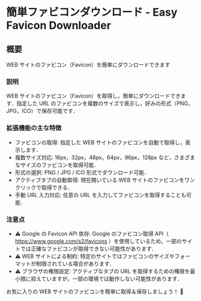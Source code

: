 # 簡単ファビコンダウンロード - Easy Favicon Downloader

## 概要

WEB サイトのファビコン（Favicon）を簡単にダウンロードできます

### 説明

WEB サイトのファビコン（Favicon）を取得し，簡単にダウンロードできます．指定した URL のファビコンを複数のサイズで表示し，好みの形式（PNG，JPG，ICO）で保存可能です．

### 拡張機能の主な特徴

- ファビコンの取得: 指定した WEB サイトのファビコンを自動で取得し，表示します．
- 複数サイズ対応: 16px，32px，48px，64px，96px，128px など，さまざまなサイズのファビコンを取得可能．
- 形式の選択: PNG / JPG / ICO 形式でダウンロード可能．
- アクティブタブの自動取得: 現在開いている WEB サイトのファビコンをワンクリックで取得できる．
- 手動 URL 入力対応: 任意の URL を入力してファビコンを取得することも可能．

### 注意点

- ⚠ Google の Favicon API 依存: Google のファビコン取得 API（ https://www.google.com/s2/favicons ）を使用しているため，一部のサイトでは正確なファビコンが取得できない可能性があります．
- ⚠ WEB サイトによる制約: 特定のサイトではファビコンのサイズやフォーマットが制限されている場合があります．
- ⚠ ブラウザの権限設定: アクティブなタブの URL を取得するための権限を最小限に抑えていますが，一部の環境では動作しない可能性があります．

お気に入りの WEB サイトのファビコンを簡単に取得＆保存しましょう！ 🚀
